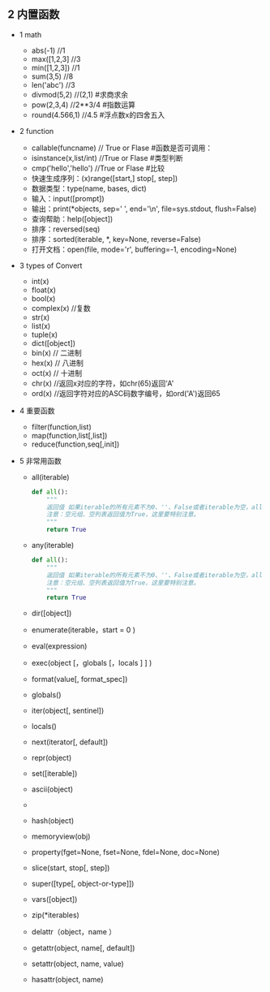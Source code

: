 ## 2 内置函数
* 1 math 
    - abs(-1)       //1
    - max([1,2,3]   //3
    - min([1,2,3])  //1
    - sum(3,5)      //8
    - len('abc')    //3
    - divmod(5,2)   //(2,1)     #求商求余       
    - pow(2,3,4)    //2**3/4    #指数运算
    - round(4.566,1)      //4.5       #浮点数x的四舍五入

* 2 function 
    - callable(funcname)  // True or Flase #函数是否可调用：
    - isinstance(x,list/int)   //True or Flase  #类型判断
    - cmp('hello','hello')      //True or Flase  #比较
    - 快速生成序列：(x)range([start,] stop[, step])
    - 数据类型：type(name, bases, dict)
    - 输入：input([prompt])
    - 输出：print(*objects, sep=' ', end='\n', file=sys.stdout, flush=False)
    - 查询帮助：help([object])
    - 排序：reversed(seq)
    - 排序：sorted(iterable, *, key=None, reverse=False)
    - 打开文档：open(file, mode='r', buffering=-1, encoding=None)

* 3 types of Convert
    - int(x)
    - float(x)
    - bool(x)
    - complex(x) //复数
    - str(x)
    - list(x)
    - tuple(x) 
    - dict([object])
    - bin(x) // 二进制
    - hex(x) // 八进制
    - oct(x) // 十进制
    - chr(x) //返回x对应的字符，如chr(65)返回‘A'
    - ord(x) //返回字符对应的ASC码数字编号，如ord('A')返回65

* 4 重要函数
    - filter(function,list)
    - map(function,list[,list])
    - reduce(function,seq[,init])

* 5 非常用函数
    - all(iterable)
        ```python
        def all():
            """
            返回值 如果iterable的所有元素不为0、''、False或者iterable为空，all(iterable)返回True，否则返回False；
            注意：空元组、空列表返回值为True，这里要特别注意。
            """
            return True   
        ```
    - any(iterable)
        ```python
        def all():
            """
            返回值 如果iterable的所有元素不为0、''、False或者iterable为空，all(iterable)返回True，否则返回False；
            注意：空元组、空列表返回值为True，这里要特别注意。
            """
            return True 
        ``` 

    - dir([object])
    - enumerate(iterable，start = 0 )
    - eval(expression)
    - exec(object [，globals [，locals ] ] )
    - format(value[, format_spec])
    - globals()
    - iter(object[, sentinel])
    - locals()
    - next(iterator[, default]) 
    - repr(object)
    - set([iterable])
    - ascii(object)     
    - 
    - hash(object)
    - memoryview(obj)
    - property(fget=None, fset=None, fdel=None, doc=None)
    - slice(start, stop[, step])
    - super([type[, object-or-type]])
    - vars([object])
    - zip(*iterables)

    - delattr（object，name ）
    - getattr(object, name[, default])
    - setattr(object, name, value)
    - hasattr(object, name)

